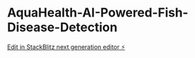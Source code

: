 # AquaHealth-AI-Powered-Fish-Disease-Detection

[Edit in StackBlitz next generation editor ⚡️](https://stackblitz.com/~/github.com/edumudijyothi/AquaHealth-AI-Powered-Fish-Disease-Detection)